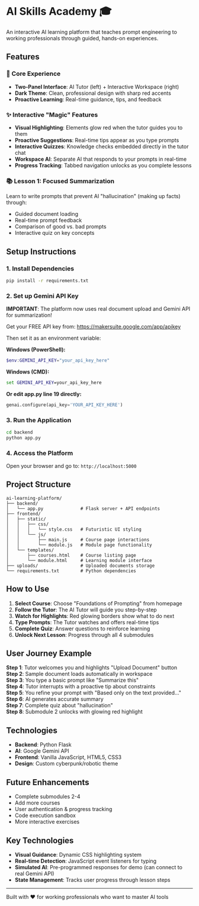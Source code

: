 # AI Skills Academy 🎓

An interactive AI learning platform that teaches prompt engineering to working professionals through guided, hands-on experiences.

## Features

### 🎯 Core Experience
- **Two-Panel Interface**: AI Tutor (left) + Interactive Workspace (right)
- **Dark Theme**: Clean, professional design with sharp red accents
- **Proactive Learning**: Real-time guidance, tips, and feedback

### ✨ Interactive "Magic" Features
- **Visual Highlighting**: Elements glow red when the tutor guides you to them
- **Proactive Suggestions**: Real-time tips appear as you type prompts
- **Interactive Quizzes**: Knowledge checks embedded directly in the tutor chat
- **Workspace AI**: Separate AI that responds to your prompts in real-time
- **Progress Tracking**: Tabbed navigation unlocks as you complete lessons

### 📚 Lesson 1: Focused Summarization
Learn to write prompts that prevent AI "hallucination" (making up facts) through:
- Guided document loading
- Real-time prompt feedback
- Comparison of good vs. bad prompts
- Interactive quiz on key concepts

## Setup Instructions

### 1. Install Dependencies

```bash
pip install -r requirements.txt
```

### 2. Set up Gemini API Key

**IMPORTANT**: The platform now uses real document upload and Gemini API for summarization!

Get your FREE API key from: https://makersuite.google.com/app/apikey

Then set it as an environment variable:

**Windows (PowerShell):**
```powershell
$env:GEMINI_API_KEY="your_api_key_here"
```

**Windows (CMD):**
```cmd
set GEMINI_API_KEY=your_api_key_here
```

**Or edit app.py line 19 directly:**
```python
genai.configure(api_key='YOUR_API_KEY_HERE')
```

### 3. Run the Application

```bash
cd backend
python app.py
```

### 4. Access the Platform

Open your browser and go to: `http://localhost:5000`

## Project Structure

```
ai-learning-platform/
├── backend/
│   └── app.py              # Flask server + API endpoints
├── frontend/
│   ├── static/
│   │   ├── css/
│   │   │   └── style.css   # Futuristic UI styling
│   │   └── js/
│   │       ├── main.js     # Course page interactions
│   │       └── module.js   # Module page functionality
│   └── templates/
│       ├── courses.html    # Course listing page
│       └── module.html     # Learning module interface
├── uploads/                # Uploaded documents storage
└── requirements.txt        # Python dependencies
```

## How to Use

1. **Select Course**: Choose "Foundations of Prompting" from homepage
2. **Follow the Tutor**: The AI Tutor will guide you step-by-step
3. **Watch for Highlights**: Red glowing borders show what to do next
4. **Type Prompts**: The Tutor watches and offers real-time tips
5. **Complete Quiz**: Answer questions to reinforce learning
6. **Unlock Next Lesson**: Progress through all 4 submodules

## User Journey Example

**Step 1**: Tutor welcomes you and highlights "Upload Document" button  
**Step 2**: Sample document loads automatically in workspace  
**Step 3**: You type a basic prompt like "Summarize this"  
**Step 4**: Tutor interrupts with a proactive tip about constraints  
**Step 5**: You refine your prompt with "Based only on the text provided..."  
**Step 6**: AI generates accurate summary  
**Step 7**: Complete quiz about "hallucination"  
**Step 8**: Submodule 2 unlocks with glowing red highlight

## Technologies

- **Backend**: Python Flask
- **AI**: Google Gemini API
- **Frontend**: Vanilla JavaScript, HTML5, CSS3
- **Design**: Custom cyberpunk/robotic theme

## Future Enhancements

- Complete submodules 2-4
- Add more courses
- User authentication & progress tracking
- Code execution sandbox
- More interactive exercises

## Key Technologies

- **Visual Guidance**: Dynamic CSS highlighting system
- **Real-time Detection**: JavaScript event listeners for typing
- **Simulated AI**: Pre-programmed responses for demo (can connect to real Gemini API)
- **State Management**: Tracks user progress through lesson steps

---

Built with ❤️ for working professionals who want to master AI tools
